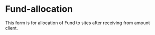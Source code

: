 # Fund-allocation
This form is for allocation of Fund to sites after receiving from  amount client.
